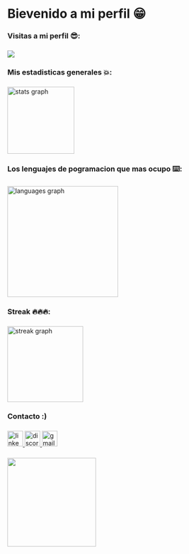 <h1 align="left">Bievenido a mi perfil 😁</h1>

###

<h3 align="left">Visitas a mi perfil 😎:</h3>

###

<div align="left">
  <img src="https://profile-counter.glitch.me/bfigueroa99/count.svg?"  />
</div>

###

<h3 align="left">Mis estadisticas generales  💥:</h3>

###

<div align="left">
  <img src="https://github-readme-stats.vercel.app/api?username=bfigueroa99&hide_title=true&hide_rank=false&show_icons=true&include_all_commits=true&count_private=true&disable_animations=false&theme=blue-green&locale=en&hide_border=false" height="151" alt="stats graph"  />
</div>

###

<h3 align="left">Los lenguajes de pogramacion que mas ocupo ⌨️:</h3>

###

<div align="left">
  <img src="https://github-readme-stats.vercel.app/api/top-langs?username=bfigueroa99&locale=en&hide_title=true&layout=compact&card_width=320&langs_count=12&theme=blue-green&hide_border=false&order=2" height="250" alt="languages graph"  />
</div>

###

<h3 align="left">Streak 🔥🔥🔥:</h3>

###

<div align="left">
  <img src="https://streak-stats.demolab.com?user=bfigueroa99&locale=en&mode=daily&theme=blue-green&hide_border=false&border_radius=5&order=3" height="171" alt="streak graph"  />
</div>

###

<h3 align="left">Contacto :)</h3>

###

<div align="left">
  <a href="https://www.linkedin.com/in/benjam%C3%ADn-figueroa-guzm%C3%A1n-6549a0226/" target="_blank">
    <img src="https://img.shields.io/static/v1?message=LinkedIn&logo=linkedin&label=&color=0077B5&logoColor=white&labelColor=&style=for-the-badge" height="35" alt="linkedin logo"  />
  </a>
  <a href="discordapp.com/users/580492929039073312" target="_blank">
    <img src="https://img.shields.io/static/v1?message=Discord&logo=discord&label=&color=7289DA&logoColor=white&labelColor=&style=for-the-badge" height="35" alt="discord logo"  />
  </a>
  <a href="bfigueroa@miuandes.cl" target="_blank">
    <img src="https://img.shields.io/static/v1?message=Gmail&logo=gmail&label=&color=D14836&logoColor=white&labelColor=&style=for-the-badge" height="35" alt="gmail logo"  />
  </a>
</div>

###

<div align="left">
  <img height="200" src="https://media.giphy.com/media/3ndAvMC5LFPNMCzq7m/giphy.gif"  />
</div>

###